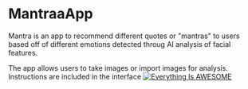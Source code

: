 # MantraaApp
Mantra is an app to recommend different quotes or "mantras" to users based off of different emotions detected throug AI analysis of facial features.

The app allows users to take images or import images for analysis. Instructions are included in the interface
[![Everything Is AWESOME](http://i.imgur.com/Ot5DWAW.png)](https://youtu.be/StTqXEQ2l-Y?t=35s "Everything Is AWESOME")

